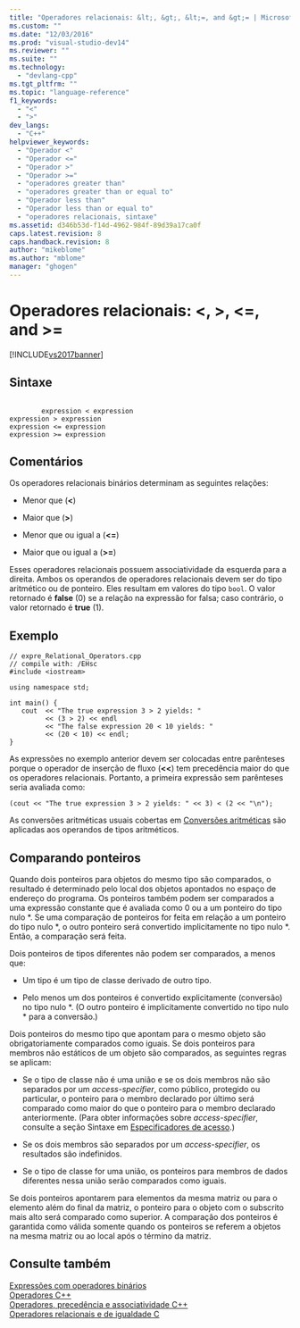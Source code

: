 ```yaml
---
title: "Operadores relacionais: &lt;, &gt;, &lt;=, and &gt;= | Microsoft Docs"
ms.custom: ""
ms.date: "12/03/2016"
ms.prod: "visual-studio-dev14"
ms.reviewer: ""
ms.suite: ""
ms.technology: 
  - "devlang-cpp"
ms.tgt_pltfrm: ""
ms.topic: "language-reference"
f1_keywords: 
  - "<"
  - ">"
dev_langs: 
  - "C++"
helpviewer_keywords: 
  - "Operador <"
  - "Operador <="
  - "Operador >"
  - "Operador >="
  - "operadores greater than"
  - "operadores greater than or equal to"
  - "Operador less than"
  - "Operador less than or equal to"
  - "operadores relacionais, sintaxe"
ms.assetid: d346b53d-f14d-4962-984f-89d39a17ca0f
caps.latest.revision: 8
caps.handback.revision: 8
author: "mikeblome"
ms.author: "mblome"
manager: "ghogen"
---
```

# Operadores relacionais: &lt;, &gt;, &lt;=, and &gt;=
[!INCLUDE[vs2017banner](../assembler/inline/includes/vs2017banner.md)]

## Sintaxe  
  
```  
  
        expression < expression  
expression > expression  
expression <= expression  
expression >= expression  
```  
  
## Comentários  
 Os operadores relacionais binários determinam as seguintes relações:  
  
-   Menor que \(**\<**\)  
  
-   Maior que \(**\>**\)  
  
-   Menor que ou igual a \(**\<\=**\)  
  
-   Maior que ou igual a \(**\>\=**\)  
  
 Esses operadores relacionais possuem associatividade da esquerda para a direita.  Ambos os operandos de operadores relacionais devem ser do tipo aritmético ou de ponteiro.  Eles resultam em valores do tipo `bool`.  O valor retornado é **false** \(0\) se a relação na expressão for falsa; caso contrário, o valor retornado é **true** \(1\).  
  
## Exemplo  
  
```  
// expre_Relational_Operators.cpp  
// compile with: /EHsc  
#include <iostream>  
  
using namespace std;  
  
int main() {  
   cout  << "The true expression 3 > 2 yields: "  
         << (3 > 2) << endl  
         << "The false expression 20 < 10 yields: "  
         << (20 < 10) << endl;  
}  
```  
  
 As expressões no exemplo anterior devem ser colocadas entre parênteses porque o operador de inserção de fluxo \(**\<\<**\) tem precedência maior do que os operadores relacionais.  Portanto, a primeira expressão sem parênteses seria avaliada como:  
  
```  
(cout << "The true expression 3 > 2 yields: " << 3) < (2 << "\n");  
```  
  
 As conversões aritméticas usuais cobertas em [Conversões aritméticas](../misc/arithmetic-conversions.md) são aplicadas aos operandos de tipos aritméticos.  
  
## Comparando ponteiros  
 Quando dois ponteiros para objetos do mesmo tipo são comparados, o resultado é determinado pelo local dos objetos apontados no espaço de endereço do programa.  Os ponteiros também podem ser comparados a uma expressão constante que é avaliada como 0 ou a um ponteiro do tipo nulo \*.  Se uma comparação de ponteiros for feita em relação a um ponteiro do tipo nulo \*, o outro ponteiro será convertido implicitamente no tipo nulo \*.  Então, a comparação será feita.  
  
 Dois ponteiros de tipos diferentes não podem ser comparados, a menos que:  
  
-   Um tipo é um tipo de classe derivado de outro tipo.  
  
-   Pelo menos um dos ponteiros é convertido explicitamente \(conversão\) no tipo nulo \*.  \(O outro ponteiro é implicitamente convertido no tipo nulo \* para a conversão.\)  
  
 Dois ponteiros do mesmo tipo que apontam para o mesmo objeto são obrigatoriamente comparados como iguais.  Se dois ponteiros para membros não estáticos de um objeto são comparados, as seguintes regras se aplicam:  
  
-   Se o tipo de classe não é uma união e se os dois membros não são separados por um *access\-specifier*, como público, protegido ou particular, o ponteiro para o membro declarado por último será comparado como maior do que o ponteiro para o membro declarado anteriormente.  \(Para obter informações sobre *access\-specifier*, consulte a seção Sintaxe em [Especificadores de acesso](../misc/access-specifiers.md).\)  
  
-   Se os dois membros são separados por um *access\-specifier*, os resultados são indefinidos.  
  
-   Se o tipo de classe for uma união, os ponteiros para membros de dados diferentes nessa união serão comparados como iguais.  
  
 Se dois ponteiros apontarem para elementos da mesma matriz ou para o elemento além do final da matriz, o ponteiro para o objeto com o subscrito mais alto será comparado como superior.  A comparação dos ponteiros é garantida como válida somente quando os ponteiros se referem a objetos na mesma matriz ou ao local após o término da matriz.  
  
## Consulte também  
 [Expressões com operadores binários](../cpp/expressions-with-binary-operators.md)   
 [Operadores C\+\+](../misc/cpp-operators.md)   
 [Operadores, precedência e associatividade C\+\+](../cpp/cpp-built-in-operators-precedence-and-associativity.md)   
 [Operadores relacionais e de igualdade C](../c-language/c-relational-and-equality-operators.md)